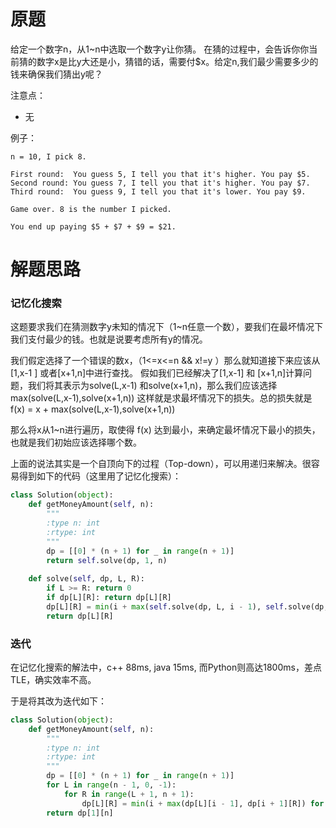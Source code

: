 # 原题
给定一个数字n，从1~n中选取一个数字y让你猜。
在猜的过程中，会告诉你你当前猜的数字x是比y大还是小，猜错的话，需要付$x。给定n,我们最少需要多少的钱来确保我们猜出y呢？

注意点：

  - 无

例子：

```
n = 10, I pick 8.

First round:  You guess 5, I tell you that it's higher. You pay $5.
Second round: You guess 7, I tell you that it's higher. You pay $7.
Third round:  You guess 9, I tell you that it's lower. You pay $9.

Game over. 8 is the number I picked.

You end up paying $5 + $7 + $9 = $21.
```

# 解题思路

### 记忆化搜索
这题要求我们在猜测数字y未知的情况下（1~n任意一个数），要我们在最坏情况下我们支付最少的钱。也就是说要考虑所有y的情况。

我们假定选择了一个错误的数x，（1<=x<=n && x!=y ）那么就知道接下来应该从[1,x-1 ] 或者[x+1,n]中进行查找。 假如我们已经解决了[1,x-1] 和 [x+1,n]计算问题，我们将其表示为solve(L,x-1) 和solve(x+1,n)，那么我们应该选择max(solve(L,x-1),solve(x+1,n)) 这样就是求最坏情况下的损失。总的损失就是 f(x) = x + max(solve(L,x-1),solve(x+1,n))

那么将x从1~n进行遍历，取使得 f(x) 达到最小，来确定最坏情况下最小的损失，也就是我们初始应该选择哪个数。

上面的说法其实是一个自顶向下的过程（Top-down），可以用递归来解决。很容易得到如下的代码（这里用了记忆化搜索）：

```python
class Solution(object):
    def getMoneyAmount(self, n):
        """
        :type n: int
        :rtype: int
        """
        dp = [[0] * (n + 1) for _ in range(n + 1)]
        return self.solve(dp, 1, n)
 
    def solve(self, dp, L, R):
        if L >= R: return 0
        if dp[L][R]: return dp[L][R]
        dp[L][R] = min(i + max(self.solve(dp, L, i - 1), self.solve(dp, i + 1, R)) for i in range(L, R + 1))
        return dp[L][R]
```

### 迭代
在记忆化搜索的解法中，c++ 88ms, java 15ms, 而Python则高达1800ms，差点TLE，确实效率不高。

于是将其改为迭代如下：

```python
class Solution(object):
    def getMoneyAmount(self, n):
        """
        :type n: int
        :rtype: int
        """
        dp = [[0] * (n + 1) for _ in range(n + 1)]
        for L in range(n - 1, 0, -1):
            for R in range(L + 1, n + 1):
                dp[L][R] = min(i + max(dp[L][i - 1], dp[i + 1][R]) for i in range(L, R))
        return dp[1][n]
```
